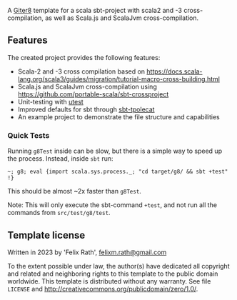 A [Giter8][g8] template for a scala sbt-project with scala2 and -3 cross-compilation, as well as Scala.js and ScalaJvm cross-compilation.

## Features

The created project provides the following features:

* Scala-2 and -3 cross compilation based on https://docs.scala-lang.org/scala3/guides/migration/tutorial-macro-cross-building.html
* Scala.js and ScalaJvm cross-compilation using https://github.com/portable-scala/sbt-crossproject
* Unit-testing with [utest](https://github.com/com-lihaoyi/utest)
* Improved defaults for sbt through [sbt-tpolecat](https://github.com/typelevel/sbt-tpolecat)
* An example project to demonstrate the file structure and capabilities

### Quick Tests

Running `g8Test` inside can be slow, but there is a simple way to speed up the process.
Instead, inside `sbt` run:

```
~; g8; eval {import scala.sys.process._; "cd target/g8/ && sbt +test" !}
```

This should be almost ~2x faster than `g8Test`.

Note: This will only execute the sbt-command `+test`, and not run all the commands from `src/test/g8/test`.

Template license
----------------
Written in 2023 by 'Felix Rath', felixm.rath@gmail.com

To the extent possible under law, the author(s) have dedicated all copyright and related
and neighboring rights to this template to the public domain worldwide.
This template is distributed without any warranty. See file `LICENSE` and <http://creativecommons.org/publicdomain/zero/1.0/>.

[g8]: http://www.foundweekends.org/giter8/
